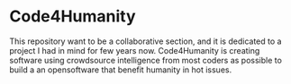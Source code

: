 # Code4Humanity
This repository want to be a collaborative section, and it is dedicated to a project I had in mind for few years now. Code4Humanity is creating software using crowdsource intelligence from most coders as possible to build a an opensoftware that benefit humanity in hot issues. 
